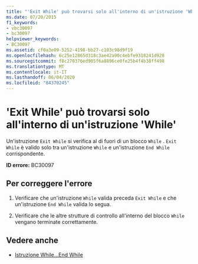 ```yaml
---
title: "'Exit While' può trovarsi solo all'interno di un'istruzione 'While'"
ms.date: 07/20/2015
f1_keywords:
- vbc30097
- bc30097
helpviewer_keywords:
- BC30097
ms.assetid: cf0a3e09-5252-4198-bb27-c103c98d9f19
ms.openlocfilehash: 6c25e12865d318c3ae42a90c4ebfe9318241d928
ms.sourcegitcommit: f8c270376ed905f6a8896ce0fe25b4f4b38ff498
ms.translationtype: MT
ms.contentlocale: it-IT
ms.lasthandoff: 06/04/2020
ms.locfileid: "84370245"
---
```

# <a name="exit-while-can-only-appear-inside-a-while-statement"></a>'Exit While' può trovarsi solo all'interno di un'istruzione 'While'
Un'istruzione `Exit While` si verifica al di fuori di un blocco `While` . `Exit While` è valido solo tra un'istruzione `While` e un'istruzione `End While` corrispondente.  
  
 **ID errore:** BC30097  
  
## <a name="to-correct-this-error"></a>Per correggere l'errore  
  
1. Verificare che un'istruzione `While` valida preceda `Exit While` e che un'istruzione `End While` valida lo segua.  
  
2. Verificare che le altre strutture di controllo all'interno del blocco `While` vengano terminate correttamente.  
  
## <a name="see-also"></a>Vedere anche

- [Istruzione While...End While](../language-reference/statements/while-end-while-statement.md)

